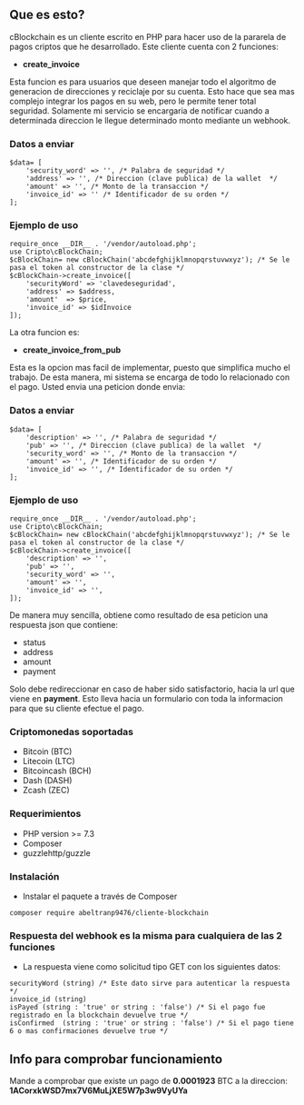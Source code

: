 
## Que es esto?
cBlockchain es un cliente escrito en PHP para hacer uso de la pararela de pagos criptos que he desarrollado. Este cliente cuenta con 2 funciones:

- **create_invoice**

Esta funcion es para usuarios que deseen manejar todo el algoritmo de generacion de direcciones y reciclaje por su cuenta. Esto hace que sea mas complejo integrar los pagos en su web, pero le permite tener total seguridad. Solamente mi servicio se encargaria de notificar cuando a determinada direccion le llegue determinado monto mediante un webhook.

### Datos a enviar

```
$data= [   
    'security_word' => '', /* Palabra de seguridad */
    'address' => '', /* Direccion (clave publica) de la wallet  */
    'amount' => '', /* Monto de la transaccion */
    'invoice_id' => '' /* Identificador de su orden */
];

```

### Ejemplo de uso 

```
require_once __DIR__ . '/vendor/autoload.php';
use Cripto\cBlockChain;
$cBlockChain= new cBlockChain('abcdefghijklmnopqrstuvwxyz'); /* Se le pasa el token al constructor de la clase */
$cBlockChain->create_invoice([
    'securityWord' => 'clavedeseguridad',
    'address' => $address,
    'amount'  => $price,
    'invoice_id' => $idInvoice
]);

```

La otra funcion es:

- **create_invoice_from_pub**

Esta es la opcion mas facil de implementar, puesto que simplifica mucho el trabajo. De esta manera, mi sistema se encarga de todo lo relacionado con el pago. Usted envia una peticion donde envia:

### Datos a enviar

```
$data= [   
    'description' => '', /* Palabra de seguridad */
    'pub' => '', /* Direccion (clave publica) de la wallet  */
    'security_word' => '', /* Monto de la transaccion */
    'amount' => '', /* Identificador de su orden */
    'invoice_id' => '', /* Identificador de su orden */
];

```

### Ejemplo de uso 

```
require_once __DIR__ . '/vendor/autoload.php';
use Cripto\cBlockChain;
$cBlockChain= new cBlockChain('abcdefghijklmnopqrstuvwxyz'); /* Se le pasa el token al constructor de la clase */
$cBlockChain->create_invoice([
    'description' => '',
    'pub' => '',
    'security_word' => '',
    'amount' => '',
    'invoice_id' => '',
]);

```

De manera muy sencilla, obtiene como resultado de esa peticion una respuesta json que contiene:

- status
- address
- amount
- payment

Solo debe redireccionar en caso de haber sido satisfactorio, hacia la url que viene en **payment**. Esto lleva hacia un formulario con toda la informacion para que su cliente efectue el pago.

### Criptomonedas soportadas

- Bitcoin (BTC)
- Litecoin (LTC)
- Bitcoincash (BCH)
- Dash (DASH)
- Zcash (ZEC)

### Requerimientos

- PHP version >= 7.3
- Composer
- guzzlehttp/guzzle



### Instalación
- Instalar el paquete a través de Composer

```
composer require abeltranp9476/cliente-blockchain
```



### Respuesta del webhook es la misma para cualquiera de las 2 funciones

- La respuesta viene como solicitud tipo GET con los siguientes datos:

```
securityWord (string) /* Este dato sirve para autenticar la respuesta */
invoice_id (string) 
isPayed (string : 'true' or string : 'false') /* Si el pago fue registrado en la blockchain devuelve true */
isConfirmed  (string : 'true' or string : 'false') /* Si el pago tiene 6 o mas confirmaciones devuelve true */

```

## Info para comprobar funcionamiento

Mande a comprobar que existe un pago de **0.0001923** BTC a la direccion: **1ACorxkWSD7mx7V6MuLjXE5W7p3w9VyUYa**